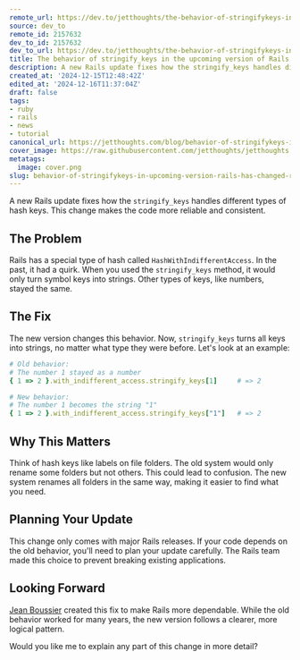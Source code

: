 ```yaml
---
remote_url: https://dev.to/jetthoughts/the-behavior-of-stringifykeys-in-the-upcoming-version-of-rails-has-changed-67h
source: dev_to
remote_id: 2157632
dev_to_id: 2157632
dev_to_url: https://dev.to/jetthoughts/the-behavior-of-stringifykeys-in-the-upcoming-version-of-rails-has-changed-67h
title: The behavior of stringify_keys in the upcoming version of Rails has changed.
description: A new Rails update fixes how the stringify_keys handles different types of hash keys. This change...
created_at: '2024-12-15T12:48:42Z'
edited_at: '2024-12-16T11:37:04Z'
draft: false
tags:
- ruby
- rails
- news
- tutorial
canonical_url: https://jetthoughts.com/blog/behavior-of-stringifykeys-in-upcoming-version-rails-has-changed-ruby/
cover_image: https://raw.githubusercontent.com/jetthoughts/jetthoughts.github.io/master/content/blog/behavior-of-stringifykeys-in-upcoming-version-rails-has-changed-ruby/cover.png
metatags:
  image: cover.png
slug: behavior-of-stringifykeys-in-upcoming-version-rails-has-changed-ruby
---
```

A new Rails update fixes how the `stringify_keys` handles different types of hash keys. This change makes the code more reliable and consistent.

## The Problem

Rails has a special type of hash called `HashWithIndifferentAccess`. In the past, it had a quirk. When you used the `stringify_keys` method, it would only turn symbol keys into strings. Other types of keys, like numbers, stayed the same.

## The Fix

The new version changes this behavior. Now, `stringify_keys` turns all keys into strings, no matter what type they were before. Let's look at an example:

```ruby
# Old behavior:
# The number 1 stayed as a number
{ 1 => 2 }.with_indifferent_access.stringify_keys[1]     # => 2

# New behavior:
# The number 1 becomes the string "1"
{ 1 => 2 }.with_indifferent_access.stringify_keys["1"]   # => 2
```

## Why This Matters

Think of hash keys like labels on file folders. The old system would only rename some folders but not others. This could lead to confusion. The new system renames all folders in the same way, making it easier to find what you need.

## Planning Your Update

This change only comes with major Rails releases. If your code depends on the old behavior, you'll need to plan your update carefully. The Rails team made this choice to prevent breaking existing applications.

## Looking Forward

[Jean Boussier](https://github.com/byroot) created this fix to make Rails more dependable. While the old behavior worked for many years, the new version follows a clearer, more logical pattern.

Would you like me to explain any part of this change in more detail?